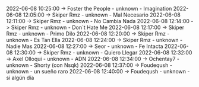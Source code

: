 2022-06-08 10:25:00 -> Foster the People - unknown - Imagination
2022-06-08 12:05:00 -> Skiper Rmz - unknown - Mal Necesario
2022-06-08 12:11:00 -> Skiper Rmz - unknown - No Cambia Nada
2022-06-08 12:14:00 -> Skiper Rmz - unknown - Don´t Hate Me
2022-06-08 12:17:00 -> Skiper Rmz - unknown - Primo Dilo
2022-06-08 12:20:00 -> Skiper Rmz - unknown - Es Tan Ella
2022-06-08 12:24:00 -> Skiper Rmz - unknown - Nadie Mas
2022-06-08 12:27:00 -> Seor - unknown - Fe Intacta
2022-06-08 12:30:00 -> Skiper Rmz - unknown - Quiero Llegar
2022-06-08 12:32:00 -> Axel Olloqui - unknown - ADN
2022-06-08 12:34:00 -> Ochentay7 - unknown - Shorty (con Nsqk)
2022-06-08 12:37:00 -> Foudeqush - unknown - un sueño raro
2022-06-08 12:40:00 -> Foudeqush - unknown - si algún día
